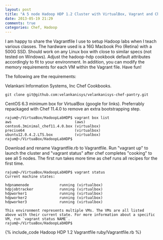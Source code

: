 ```yaml
---
layout: post
title: "A 5 node Hadoop HDP 1.2 Cluster with VirtualBox, Vagrant and Chef"
date: 2013-05-19 21:29
comments: true
categories: Chef, Hadoop
---
```


I am happy to share the Vagrantfile I use to setup Hadoop labs when I teach various classes. The hardware used is a 16G Macbook Pro (Retina) with a 500G SSD. Should work on any Linux box with close to similar specs (not tested on Windows). Adjust the hadoop-hdp cookbook default attributes accordingly to fit to your environment. In addition, you can modify the memory requirements for each VM within the Vagrant file. Have fun!

The following are the requirements:

Velankani Information Systems, Inc Chef Cookbooks. 

```
git clone git@github.com:velankanisys/velankanisys-chef-pantry.git

```

CentOS 6.3 minimum box for VirtualBox (google for links). Preferrably repackaged with Chef 11.4.0 to remove an extra bootstrapping step.

```
rajum@~/VirtuaBox/HadoopLabHDP$ vagrant box list
aws                             (aws)
centos6.3minimal_chef11.4.0.box (virtualbox)
precise64                       (virtualbox)
ubuntu12.0.4.2.LTS.box          (virtualbox)
rajum@~/VirtuaBox/HadoopLabHDP$

```

Download and rename Vagrantfile.rb to Vagrantfile. Run "vagrant up" to launch the cluster and "vagrant status" after chef completes "cooking" to see all 5 nodes. The first run takes more time as chef runs all recipes for the first time.

```
rajum@~/VirtuaBox/HadoopLabHDP$ vagrant status
Current machine states:

hdpnamenode              running (virtualbox)
hdpjobtracker            running (virtualbox)
hdpworker1               running (virtualbox)
hdpworker2               running (virtualbox)
hdpworker3               running (virtualbox)

This environment represents multiple VMs. The VMs are all listed
above with their current state. For more information about a specific
VM, run `vagrant status NAME`.
rajum@~/VirtuaBox/HadoopLabHDP$

```


{% include_code Hadoop HDP 1.2 Vagrantfile ruby/Vagrantfile.rb %}
